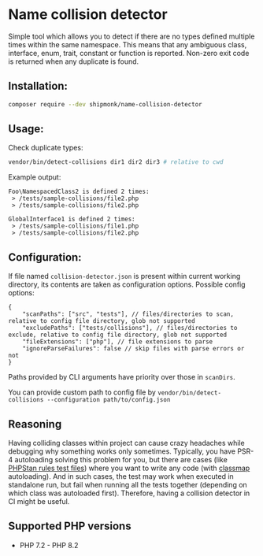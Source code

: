 # Name collision detector

Simple tool which allows you to detect if there are no types defined multiple times within the same namespace.
This means that any ambiguous class, interface, enum, trait, constant or function is reported.
Non-zero exit code is returned when any duplicate is found.

## Installation:

```sh
composer require --dev shipmonk/name-collision-detector
```

## Usage:
Check duplicate types:
```sh
vendor/bin/detect-collisions dir1 dir2 dir3 # relative to cwd
```

Example output:
```
Foo\NamespacedClass2 is defined 2 times:
 > /tests/sample-collisions/file2.php
 > /tests/sample-collisions/file2.php

GlobalInterface1 is defined 2 times:
 > /tests/sample-collisions/file1.php
 > /tests/sample-collisions/file2.php
```

## Configuration:
If file named `collision-detector.json` is present within current working directory, its contents are taken as configuration options. Possible config options:
```json5
{
    "scanPaths": ["src", "tests"], // files/directories to scan, relative to config file directory, glob not supported
    "excludePaths": ["tests/collisions"], // files/directories to exclude, relative to config file directory, glob not supported
    "fileExtensions": ["php"], // file extensions to parse
    "ignoreParseFailures": false // skip files with parse errors or not
}
```
Paths provided by CLI arguments have priority over those in `scanDirs`.

You can provide custom path to config file by `vendor/bin/detect-collisions --configuration path/to/config.json`

## Reasoning
Having colliding classes within project can cause crazy headaches while debugging why something works only sometimes.
Typically, you have PSR-4 autoloading solving this problem for you, but there are cases (like [PHPStan rules test files](https://github.com/shipmonk-rnd/phpstan-rules/tree/master/tests/Rule/data)) where you want to write any code (with [classmap](https://getcomposer.org/doc/04-schema.md#classmap) autoloading).
And in such cases, the test may work when executed in standalone run, but fail when running all the tests together (depending on which class was autoloaded first).
Therefore, having a collision detector in CI might be useful.

## Supported PHP versions
- PHP 7.2 - PHP 8.2


